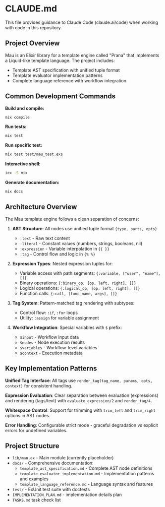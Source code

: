 # CLAUDE.md

This file provides guidance to Claude Code (claude.ai/code) when working with code in this repository.

## Project Overview

Mau is an Elixir library for a template engine called "Prana" that implements a Liquid-like template language. The project includes:

- Template AST specification with unified tuple format
- Template evaluator implementation patterns
- Complete language reference with workflow integration

## Common Development Commands

**Build and compile:**
```bash
mix compile
```

**Run tests:**
```bash
mix test
```

**Run specific test:**
```bash
mix test test/mau_test.exs
```

**Interactive shell:**
```bash
iex -S mix
```

**Generate documentation:**
```bash
mix docs
```

## Architecture Overview

The Mau template engine follows a clean separation of concerns:

1. **AST Structure**: All nodes use unified tuple format `{type, parts, opts}`
   - `:text` - Raw text content
   - `:literal` - Constant values (numbers, strings, booleans, nil)
   - `:expression` - Variable interpolation in `{{ }}`
   - `:tag` - Control flow and logic in `{% %}`

2. **Expression Types**: Nested expression tuples for:
   - Variable access with path segments: `{:variable, ["user", "name"], []}`
   - Binary operations: `{:binary_op, [op, left, right], []}`
   - Logical operations: `{:logical_op, [op, left, right], []}`
   - Function calls: `{:call, [func_name, args], []}`

3. **Tag System**: Pattern-matched tag rendering with subtypes:
   - Control flow: `:if`, `:for` loops
   - Utility: `:assign` for variable assignment

4. **Workflow Integration**: Special variables with `$` prefix:
   - `$input` - Workflow input data
   - `$nodes` - Node execution results
   - `$variables` - Workflow-level variables
   - `$context` - Execution metadata

## Key Implementation Patterns

**Unified Tag Interface**: All tags use `render_tag(tag_name, params, opts, context)` for consistent handling.

**Expression Evaluation**: Clear separation between evaluation (expressions) and rendering (tags/text) with `evaluate_expression/2` and `render_tag/4`.

**Whitespace Control**: Support for trimming with `trim_left` and `trim_right` options in AST nodes.

**Error Handling**: Configurable strict mode - graceful degradation vs explicit errors for undefined variables.

## Project Structure

- `lib/mau.ex` - Main module (currently placeholder)
- `docs/` - Comprehensive documentation:
  - `template_ast_specification.md` - Complete AST node definitions
  - `template_evaluator_implementation.md` - Implementation patterns and examples
  - `template_language_reference.md` - Language syntax and features
- `test/` - ExUnit test suite with doctests
- `IMPLEMENTATION_PLAN.md` - implementation details plan
- `TASKS.md` task check list
